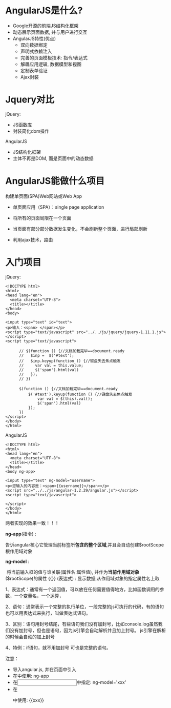 # AngularJS是什么?

- Google开源的前端JS结构化框架
- 动态展示页面数据, 并与用户进行交互
- AngularJS特性(优点)
  - 双向数据绑定
  - 声明式依赖注入
  - 完善的页面模板技术: 指令/表达式
  - 解耦应用逻辑, 数据模型和视图
  - 定制表单验证
  - Ajax封装





# Jquery对比

jQuery:

- JS函数库
- 封装简化dom操作

AngularJS

- JS结构化框架
- 主体不再是DOM, 而是页面中的动态数据





# AngularJS能做什么项目

构建单页面(SPA)Web网站或Web App

- 单页面应用（SPA）：single page application

- 将所有的页面局限在一个页面

- 当页面有部分部分数据发生变化，不会刷新整个页面，进行局部刷新

- 利用ajax技术，路由

  



# 入门项目



jQuery:

```
<!DOCTYPE html>
<html>
<head lang="en">
  <meta charset="UTF-8">
  <title></title>
</head>
<body>

<input type="text" id="text">
<p>输入：<span> </span></p>
<script type="text/javascript" src="../../js/jquery/jquery-1.11.1.js"></script>
<script type="text/javascript">

      // $(function () {//文档加载完毕==document.ready
      //   $inp =  $('#text');
      //   $inp.keyup(function () {//键盘失去焦点触发
      //     var val = this.value;
      //     $('span').html(val)
      //   });
      // })

      $(function () {//文档加载完毕==document.ready
          $('#text').keyup(function () {//键盘失去焦点触发
              var val = $(this).val();
              $('span').html(val)
          });
      })
</script>
</body>
</html>
```



AngularJS

```
<!DOCTYPE html>
<html>
<head lang="en">
  <meta charset="UTF-8">
  <title></title>
</head>
<body ng-app>

<input type="text" ng-model="username">
<p>您输入的内容是：<span>{{username}}</span></p>
<script src="../../js/angular-1.2.29/angular.js"></script>
<script type="text/javascript">

</script>
</body>
</html>
```

两者实现的效果一致！！！



  **ng-app**(指令) : 

​		告诉angular核心它管理当前标签所**包含的整个区域**,并且会自动创建$rootScope根作用域对象



  **ng-model** : 

​		将当前输入框的值与谁关联(属性名:属性值), 并作为**当前作用域对象**($rootScope)的属性 {{}} (表达式) : 显示数据,从作用域对象的指定属性名上取

  1、表达式：通常有一个返回值，可以放在任何需要值得地方，比如函数调用的参数，一个变量名，一个运算，

  2、语句：通常表示一个完整的执行单位，一段完整的js可执行的代码，有的语句也可以用表达式来执行，叫做表达式语句。

  3、区别：语句用封号结尾，有些语句我们没有加封号，比如console.log虽然我们没有加封号，但也是语句，因为js引擎会自动解析并且加上封号。
  js引擎在解析的时候会自动的加上封号

  4、特例：if语句，就不用加封号  可也是完整的语句。








注意：

- 导入angular.js, 并在页面中引入
- 在<body>中使用: ng-app
- 在<input>中指定: ng-model='xxx'
- 在<p>中使用: {{xxx}}





